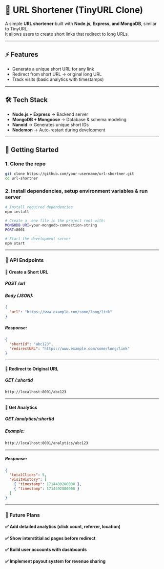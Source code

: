 # 🔗 URL Shortener (TinyURL Clone)

A simple **URL shortener** built with **Node.js, Express, and MongoDB**, similar to TinyURL.  
It allows users to create short links that redirect to long URLs.  

---

## ⚡ Features
- Generate a unique short URL for any link  
- Redirect from short URL → original long URL  
- Track visits (basic analytics with timestamps)  

---

## 🛠️ Tech Stack
- **Node.js + Express** → Backend server  
- **MongoDB + Mongoose** → Database & schema modeling  
- **Nanoid** → Generates unique short IDs  
- **Nodemon** → Auto-restart during development  

---

## 🚀 Getting Started

### 1. Clone the repo
```bash
git clone https://github.com/your-username/url-shortner.git
cd url-shortner
```
### 2. Install dependencies, setup environment variables & run server
```bash
# Install required dependencies
npm install

# Create a .env file in the project root with:
MONGODB_URI=your-mongodb-connection-string
PORT=8001

# Start the development server
npm start
```
---
### 📡 API Endpoints
#### 🔹 Create a Short URL
##### POST /url
##### Body (JSON):
```json
{
  "url": "https://www.example.com/some/long/link"
}
```
##### Response:
```json
{
  "shortId": "abc123",
  "redirectURL": "https://www.example.com/some/long/link"
}
```
---
#### 🔹 Redirect to Original URL
##### GET /:shortId
```bash
http://localhost:8001/abc123
```
---
#### 🔹 Get Analytics
##### GET /analytics/:shortId
##### Example:
```bash
http://localhost:8001/analytics/abc123
```
---
##### Response:
```json
{
  "totalClicks": 5,
  "visitHistory": [
    { "timestamp": 1714489200000 },
    { "timestamp": 1714492800000 }
  ]
}
```
---
### 📌 Future Plans
#### ✅ Add detailed analytics (click count, referrer, location)

#### ✅ Show interstitial ad pages before redirect

#### ✅ Build user accounts with dashboards

#### ✅ Implement payout system for revenue sharing

